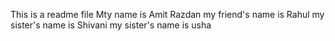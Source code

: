 This is a readme file
Mty name is Amit Razdan
my friend's name is Rahul
my sister's name is Shivani
my sister's name is usha